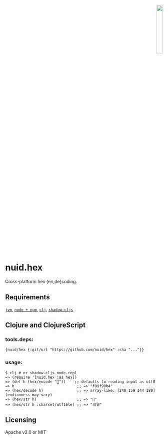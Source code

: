 <p align="right"><a href="https://nuid.io"><img src="https://nuid.io/svg/logo.svg" width="20%"></a></p>

# nuid.hex

Cross-platform hex {en,de}coding.

## Requirements

[`jvm`](https://www.java.com/en/download/), [`node + npm`](https://nodejs.org/en/download/), [`clj`](https://clojure.org/guides/getting_started), [`shadow-cljs`](https://shadow-cljs.github.io/docs/UsersGuide.html#_installation)

## Clojure and ClojureScript

### tools.deps:

`{nuid/hex {:git/url "https://github.com/nuid/hex" :sha "..."}}`

### usage:

```
$ clj # or shadow-cljs node-repl
=> (require '[nuid.hex :as hex])
=> (def h (hex/encode "🐴"))    ;; defaults to reading input as utf8
=> h                            ;; => "f09f90b4"
=> (hex/decode h)               ;; => array-like: [240 159 144 180] (endianness may vary)
=> (hex/str h)                  ;; => "🐴"
=> (hex/str h :charset/utf16le) ;; => "鿰뒐"
```

## Licensing

Apache v2.0 or MIT
